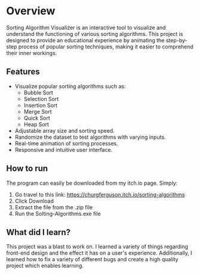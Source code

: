 # Overview
Sorting Algorithm Visualizer is an interactive tool to visualize and understand the functioning of various sorting algorithms. This project is designed to provide an educational experience by animating the step-by-step process of popular sorting techniques, making it easier to comprehend their inner workings.

## Features
- Visualize popular sorting algorithms such as:
  * Bubble Sort
  * Selection Sort
  * Insertion Sort
  * Merge Sort
  * Quick Sort
  * Heap Sort
- Adjustable array size and sorting speed.
- Randomize the dataset to test algorithms with varying inputs.
- Real-time animation of sorting processes.
- Responsive and intuitive user interface.

## How to run
The program can easily be downloaded from my itch.io page.
Simply:
1. Go travel to this link: https://churgferguson.itch.io/sorting-algorithms
2. Click Download
3. Extract the file from the .zip file
4. Run the Solting-Algorithms.exe file

## What did I learn?
This project was a blast to work on. I learned a variety of things regarding front-end design and the effect it has on a user's experience. Additionally, I learned how to fix a variety of different bugs and create a high quality project which enables learning.

